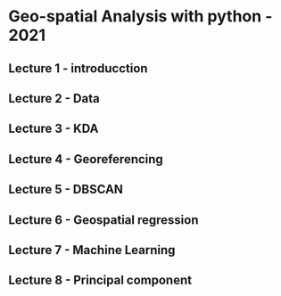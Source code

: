 # Geo-spatial Analysis with python - 2021 
## Lecture 1 - introducction
## Lecture 2 - Data
## Lecture 3 - KDA
## Lecture 4 - Georeferencing
## Lecture 5 - DBSCAN
## Lecture 6 - Geospatial regression
## Lecture 7 - Machine Learning
## Lecture 8 - Principal component 



